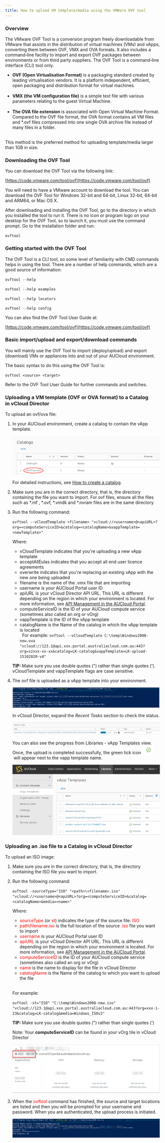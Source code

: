 ```yaml
---
title: How to upload VM template/media using the VMWare OVF tool
---
```


### Overview

The VMware OVF Tool is a conversion program freely downloadable from VMware that assists in the distribution of virtual machines (VMs) and vApps, converting them between OVF, VMX and OVA formats. It also includes a command‑line facility to import and export OVF packages between environments or from third party suppliers. The OVF Tool is a command‑line interface (CLI) tool only.

-   **OVF (Open Virtualisation Format)** is a packaging standard created by leading virtualisation vendors. It is a platform independent, efficient, open packaging and distribution format for virtual machines.  
     
-   **VMX (the VM configuration file)** is a simple text file with various parameters relating to the guest Virtual Machine.  
     
-   **The OVA file extension** is associated with Open Virtual Machine Format. Compared to the OVF file format, the OVA format contains all VM files and \*.ovf files compressed into one single OVA archive file instead of many files in a folder.  
     

This method is the preferred method for uploading template/media larger than 1GB in size. 

### Downloading the OVF Tool

You can download the OVF Tool via the following link:

[https://code.vmware.com/tool/ovf](https://code.vmware.com/tool/ovf)

You will need to have a VMware account to download the tool. You can download the OVF Tool for Windows 32-bit and 64-bit, Linux 32-bit, 64-bit and ARM64, or Mac OS X.

After downloading and installing the OVF Tool, go to the directory in which you installed the tool to run it. There is no icon or program logo on your desktop for the OVF Tool, so to launch it, you must use the command prompt. Go to the installation folder and run:

`ovftool`
  
### Getting started with the OVF Tool

The OVF Tool is a CLI tool, so some level of familiarity with CMD commands helps in using the tool. There are a number of help commands, which are a good source of information:

`ovftool --help`

`ovftool --help examples`

`ovftool --help locators`

`ovftool --help config`

You can also find the OVF Tool User Guide at:

[https://code.vmware.com/tool/ovf](https://code.vmware.com/tool/ovf)

### Basic import/upload and export/download commands

You will mainly use the OVF Tool to import (deploy/upload) and export (download) VMs or appliances into and out of your AUCloud environment.

The basic syntax to do this using the OVF Tool is:

`ovftool <source> <target>`

Refer to the OVF Tool User Guide for further commands and switches.

### Uploading a VM template (OVF or OVA format) to a Catalog in vCloud Director

To upload an ovf/ova file:

1. In your AUCloud environment, create a catalog to contain the vApp template.

    ![Catalog](./assets/catalogs.png)

    For detailed instructions, see [How to create a catalog](../catalogs/how_to_create_a_catalog.md).

1. Make sure you are in the correct directory, that is, the directory containing the file you want to import. For ovf files, ensure all the files such as \*.mf , \*.ovf, \*.vmdk and \*.nvram files are in the same directory

1. Run the following command:

    `ovftool --vCloudTemplate <filename> "vcloud://<username>@<apiURL>?org=<computeServiceID>&catalog=<catalogName>&vappTemplate=<newTemplate>"`

    Where:

    -   vCloudTemplate indicates that you're uploading a new vApp template
    -   acceptAllEulas indicates that you accept all end user licence agreements
    -   overwrite indicates that you're replacing an existing vApp with the new one being uploaded
    -   filename is the name of the .vmx file that are importing
    -   username is your AUCloud Portal user ID
    -   apiURL is your vCloud Director API URL. This URL is different depending on the region in which your environment is located. For more information, see [API Management in the AUCloud Portal](https://connect.australiacloud.com.au/articles/aucloud-aom-portal/api-management-in-the-aucloud-portal-r257/).
    -   computeServiceID is the ID of your AUCloud compute service (sometimes also called an org or vOrg)
    -   vappTemplate is the ID of the vApp template
    -   catalogName is the Name of the catalog in which the vApp template is located  
         
    For example:
    `ovftool --vCloudTemplate C:\temp\Windows2008-new.ova "vcloud://123.1@api.xxx.portal.australiacloud.com.au:443?org=szxxx-xx-xx&catalog=LK-catalog&vappTemplate=LK-upload-15102020-v4"`
    
    **TIP:** Make sure you use double quotes (") rather than single quotes (').
    vCloudTemplate and vappTemplate flags are case sensitive. 

1. The ovf file is uploaded as a vApp template into your environment.

    ![OVF File](./assets/ovf_file.png)

    In vCloud Director, expand the _Recent Tasks_ section to check the status.

    ![Recent Tasks](./assets/recent_tasks.png)

    You can also see the progress from Libraries - vApp Templates view. Once, the upload is completed successfully, the green tick icon ![](./assets/tick.png) will appear next to the vapp template name.

    ![Vapp Templates](./assets/vapp_templates.png)

### Uploading an .iso file to a Catalog in vCloud Director

To upload an ISO image:

1. Make sure you are in the correct directory, that is, the directory containing the ISO file you want to import.

1. Run the following command:  

    `ovftool -sourceType="ISO" "<path>\<filename>.iso" "vcloud://<username>@<apiURL>?org=<computeServiceID>&catalog=<catalogName>&media=<name>"`

    Where:

    -   <span style="color:red">sourceType</span> (or <span style="color:red">st</span>) indicates the type of the source file: <span style="color:red">ISO</span>
    -   <span style="color:red">path\\filename.iso</span> is the full location of the source <span style="color:red">.iso</span> file you want to import
    -   <span style="color:red">username</span> is your AUCloud Portal user ID
    -   <span style="color:red">apiURL</span> is your vCloud Director API URL. This URL is different depending on the region in which your environment is located. For more information, see [API Management in the AUCloud Portal](../../../Platform%20Overview/portal/api_management.md).
    -   <span style="color:red">computeServiceID</span> is the ID of your AUCloud compute service (sometimes also called an org or vOrg)
    -    <span style="color:red">name</span> is the name to display for the file in vCloud Director
    -   <span style="color:red">catalogName</span> is the Name of the catalog to which you want to upload the file  
     

    For example:

    `ovftool -st="ISO" "C:\temp\Windows2008-new.iso" "vcloud://123.1@api.xxx.portal.australiacloud.com.au:443?org=xxx-1-23&catalog=LK-catalog&media=Windows_ISOv2"`

    **TIP:** Make sure you use double quotes (") rather than single quotes (')

    Note: Your **computeServiceID** can be found in your vOrg tile in vCloud Director

    ![vOrg Tile](./assets/vorg_tile.png)
  
1. When the <span style="color:red">ovftool</span> command has finished, the source and target locations are listed and then you will be prompted for your username and password. When you are authenticated, the upload process is initiated.

    ![ovf](./assets/ovf_finish.png)